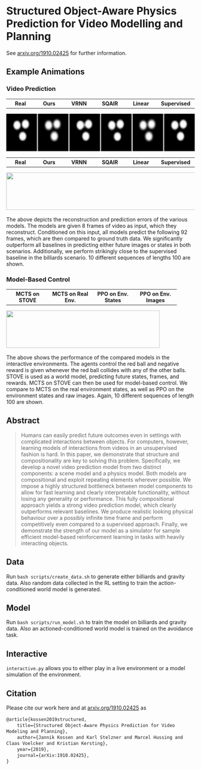 # Structured Object-Aware Physics Prediction for Video Modelling and Planning
See [arxiv.org/1910.02425](https://arxiv.org/abs/1910.02425) for further information.

## Example Animations
### Video Prediction
<div>
    <table width="610" border="0px">
      <tr>
        <th width="100">Real</th>
        <th width="100">Ours</th>
        <th width="100">VRNN</th>
        <th width="100">SQAIR</th>
        <th width="100">Linear</th>
        <th width="100">Supervised</th>
      </tr>
    </table>
    <img height="100" width="610" src="/figures/comparison_grid_billiards.gif">
</div>


<div>
    <table width="610" border="0px">
      <tr>
        <th width="100">Real</th>
        <th width="100">Ours</th>
        <th width="100">VRNN</th>
        <th width="100">SQAIR</th>
        <th width="100">Linear</th>
        <th width="100">Supervised</th>
      </tr>
    </table>
    <img height="100" width="610" src="/figures/comparison_grid_gravity.gif">
</div>


The above depicts the reconstruction and prediction errors of the various models.
The models are given 8 frames of video as input, which they reconstruct. Conditioned on this 
input, all models predict the following 92 frames, which are then compared to ground truth data.
We significantly outperform all baselines in predicting either future images or states in both
scenarios. Additionally, we perform strikingly close to the supervised baseline in the billiards scenario.
10 different sequences of lengths 100 are shown.

### Model-Based Control
<div>
    <table width="410" border="0px" style="font-size:8">
      <tr>
        <th width="100">MCTS on STOVE</th>
        <th width="100">MCTS on Real Env.</th>
        <th width="100">PPO on Env. States</th>
        <th width="100">PPO on Env. Images</th>
      </tr>
    </table>
    <img height="100" width="410" src="/figures/comparison_grid_planning.gif">
</div>


The above shows the performance of the compared models in the interactive
environments. The agents control the red ball and negative reward is given
whenever the red ball collides with any of the other balls.
STOVE is used as a world model, predicting future states, frames, and rewards.
MCTS on STOVE can then be used for model-based control.
We compare to MCTS on the real environment states, as well as PPO on the
environment states and raw images.
Again, 10 different sequences of length 100 are shown.

## Abstract
>Humans can easily predict future outcomes even in settings
with complicated interactions between objects. For computers, however,
learning models of interactions from videos in an unsupervised fashion is hard. 
In this paper, we demonstrate that structure and compositionality
are key to solving this problem. Specifically, we develop a novel
video prediction model from two distinct components: a scene model
and a physics model. Both models are compositional and exploit repeating
elements wherever possible. We impose a highly structured bottleneck
between model components to allow for fast learning and clearly
interpretable functionality, without losing any generality or performance.
This fully compositional approach yields a strong video prediction
model, which clearly outperforms relevant baselines.
We produce realistic looking physical behaviour over a possibly
infinite time frame and perform competitively even compared to a 
supervised approach.
Finally, we demonstrate the strength of our model as a simulator for
sample efficient model-based reinforcement learning in tasks with
heavily interacting objects.

## Data
Run `bash scripts/create_data.sh` to generate either billiards and gravity data.
Also random data collected in the RL setting to train the action-
conditioned world model is generated.

## Model
Run `bash scripts/run_model.sh` to train the model on billiards and gravity data.
Also an actioned-conditioned world model is trained on the avoidance task.


## Interactive
`interactive.py` allows you to either play in a live environment or a model simulation of the environment.

## Citation
Please cite our work here and at [arxiv.org/1910.02425](https://arxiv.org/abs/1910.02425) as 
```
@article{kossen2019structured,
    title={Structured Object-Aware Physics Prediction for Video Modeling and Planning},
    author={Jannik Kossen and Karl Stelzner and Marcel Hussing and Claas Voelcker and Kristian Kersting},
    year={2019},
    journal={arXiv:1910.02425},
}
```

